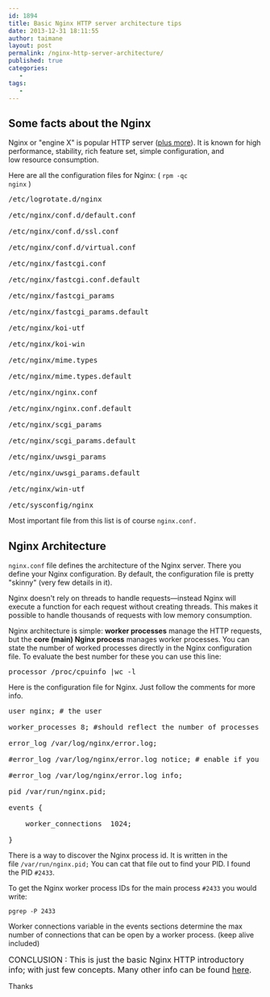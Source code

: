 ```yaml
---
id: 1894
title: Basic Nginx HTTP server architecture tips
date: 2013-12-31 18:11:55
author: taimane
layout: post
permalink: /nginx-http-server-architecture/
published: true
categories:
   -
tags:
   -
---
```

<h2>Some facts about the Nginx</h2>
Nginx or "engine X" is popular HTTP server (<a href="http://en.wikipedia.org/wiki/Nginx">plus more</a>). It is known for high performance, stability, rich feature set, simple configuration, and low resource consumption.

Here are all the configuration files for Nginx: ( <code>rpm -qc nginx</code> )
<pre>/etc/logrotate.d/nginx
/etc/nginx/conf.d/default.conf
/etc/nginx/conf.d/ssl.conf
/etc/nginx/conf.d/virtual.conf
/etc/nginx/fastcgi.conf
/etc/nginx/fastcgi.conf.default
/etc/nginx/fastcgi_params
/etc/nginx/fastcgi_params.default
/etc/nginx/koi-utf
/etc/nginx/koi-win
/etc/nginx/mime.types
/etc/nginx/mime.types.default
/etc/nginx/nginx.conf
/etc/nginx/nginx.conf.default
/etc/nginx/scgi_params
/etc/nginx/scgi_params.default
/etc/nginx/uwsgi_params
/etc/nginx/uwsgi_params.default
/etc/nginx/win-utf
/etc/sysconfig/nginx</pre>
Most important file from this list is of course <code>nginx.conf.</code>
<h2>Nginx Architecture</h2>
<code>nginx.conf</code> file defines the architecture of the Nginx server. There you define your Nginx configuration. By default, the configuration file is pretty "skinny" (very few details in it).

Nginx doesn't rely on threads to handle requests—instead Nginx will execute a function for each request without creating threads. This makes it possible to handle thousands of requests with low memory consumption.

Nginx architecture is simple: <strong>worker processes</strong> manage the HTTP requests, but the <strong>core (main) Nginx process</strong> manages worker processes. You can state the number of worked processes directly in the Nginx configuration file. To evaluate the best number for these you can use this line:
<pre>processor /proc/cpuinfo |wc -l</pre>
Here is the configuration file for Nginx. Just follow the comments for more info.
<pre>user nginx; # the user
worker_processes 8; #should reflect the number of processes
error_log /var/log/nginx/error.log;
#error_log /var/log/nginx/error.log notice; # enable if you like
#error_log /var/log/nginx/error.log info;
pid /var/run/nginx.pid;
events {
	worker_connections  1024;  
}</pre>
There is a way to discover the Nginx process id. It is written in the file <code>/var/run/nginx.pid;</code> You can cat that file out to find your PID. I found the PID <code>#2433</code>.

To get the Nginx worker process IDs for the main process <code>#2433</code> you would write:

<code>pgrep -P 2433</code>

Worker connections variable in the events sections determine the max number of connections that can be open by a worker process. (keep alive included)

<span style="font-size: 16px;">CONCLUSION : This is just the basic Nginx HTTP introductory info; with just few concepts. Many other info can be found </span><a style="font-size: 16px;" href="http://nginx.org/en/docs/">here</a><span style="font-size: 16px;">.</span>

Thanks  

